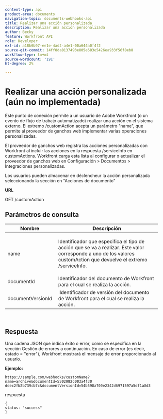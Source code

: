 ```yaml
---
content-type: api
product-area: documents
navigation-topic: documents-webhooks-api
title: Realizar una acción personalizada
description: Realizar una acción personalizada
author: Becky
feature: Workfront API
role: Developer
exl-id: a18b6b97-ee1e-4ad2-a4e1-00a644a0f4f2
source-git-commit: 14ff8da8137493e805e683e5426ea933f56f8eb8
workflow-type: tm+mt
source-wordcount: '191'
ht-degree: 2%

---
```



# Realizar una acción personalizada (aún no implementada)

Este punto de conexión permite a un usuario de Adobe Workfront (o un evento de flujo de trabajo automatizado) realizar una acción en el sistema externo. El extremo /customAction acepta un parámetro &quot;name&quot;, que permite al proveedor de ganchos web implementar varias operaciones personalizadas.

El proveedor de ganchos web registra las acciones personalizadas con Workfront al incluir las acciones en la respuesta /serviceInfo en customActions. Workfront carga esta lista al configurar o actualizar el proveedor de ganchos web en Configuración > Documentos > Integraciones personalizadas.

Los usuarios pueden almacenar en déclencheur la acción personalizada seleccionando la sección en &quot;Acciones de documento&quot;

**URL**

GET /customAction

## Parámetros de consulta

<table style="table-layout:auto"> 
 <col> 
 <col> 
 <thead> 
  <tr> 
   <th>Nombre </th> 
   <th>Descripción</th> 
  </tr> 
 </thead> 
 <tbody> 
  <tr> 
   <td> <p>name</p> </td> 
   <td> <p>Identificador que especifica el tipo de acción que se va a realizar. Este valor corresponde a uno de los valores customAction que devuelve el extremo /serviceInfo.</p> </td> 
  </tr> 
  <tr> 
   <td>documentId </td> 
   <td>Identificador del documento de Workfront para el cual se realiza la acción.</td> 
  </tr> 
  <tr> 
   <td>documentVersionId </td> 
   <td> Identificador de versión del documento de Workfront para el cual se realiza la acción.</td> 
  </tr> 
 </tbody> 
</table>

 

## Respuesta

Una cadena JSON que indica éxito o error, como se especifica en la sección Gestión de errores a continuación. En caso de error (es decir, estado = &quot;error&quot;), Workfront mostrará el mensaje de error proporcionado al usuario.

**Ejemplo:**

```
https://sample.com/webhooks/customName?name=archive&documentId=5502082c003a4f30 ddec2fb2b739cb7c&documentVersionId=54b598a700e2342d6971597a5df1a8d3
```

respuesta

```
{
status: "success"
}
```
